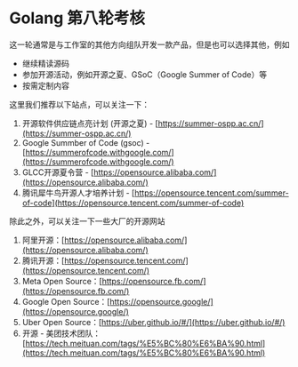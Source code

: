 # Golang 第八轮考核

这一轮通常是与工作室的其他方向组队开发一款产品，但是也可以选择其他，例如



- 继续精读源码
- 参加开源活动，例如开源之夏、GSoC（Google Summer of Code）等
- 按需定制内容

这里我们推荐以下站点，可以关注一下：
1. 开源软件供应链点亮计划 (开源之夏) - [https://summer-ospp.ac.cn/](https://summer-ospp.ac.cn/)
2. Google Summber of Code (gsoc) - [https://summerofcode.withgoogle.com/](https://summerofcode.withgoogle.com/)
3. GLCC开源夏令营 - [https://opensource.alibaba.com/](https://opensource.alibaba.com/)
4. 腾讯犀牛鸟开源人才培养计划 - [https://opensource.tencent.com/summer-of-code](https://opensource.tencent.com/summer-of-code)

除此之外，可以关注一下一些大厂的开源网站

1. 阿里开源：[https://opensource.alibaba.com/](https://opensource.alibaba.com/)
2. 腾讯开源：[https://opensource.tencent.com/](https://opensource.tencent.com/)
3. Meta Open Source：[https://opensource.fb.com/](https://opensource.fb.com/)
4. Google Open Source：[https://opensource.google/](https://opensource.google/)
5. Uber Open Source：[https://uber.github.io/#/](https://uber.github.io/#/)
6. 开源 - 美团技术团队：[https://tech.meituan.com/tags/%E5%BC%80%E6%BA%90.html](https://tech.meituan.com/tags/%E5%BC%80%E6%BA%90.html)
